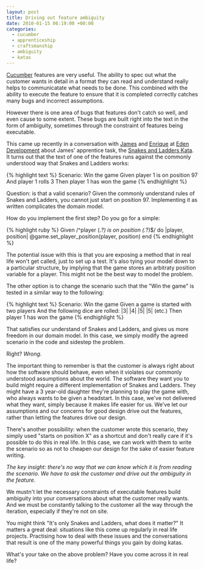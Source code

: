 ```yaml
---
layout: post
title: Driving out feature ambiguity
date: 2010-01-15 06:19:00 +00:00
categories:
  - cucumber
  - apprenticeship
  - craftsmanship
  - ambiguity
  - katas
---
```

[Cucumber](http://cukes.info) features are very useful. The ability to spec out what the customer wants in detail in a format they can read and understand really helps to communicatate what needs to be done. This combined with the ability to execute the feature to ensure that it is completed correctly catches many bugs and incorrect assumptions.

However there is one area of bugs that features don't catch so well, and even cause to some extent. These bugs are built right into the text in the form of ambiguity, sometimes through the constraint of features being executable.

This came up recently in a conversation with [James](http://ohthatjames.github.com) and [Enrique](http://ecomba.github.com/) at [Eden Development](http://edendevelopment.co.uk) about James' apprentice task, the [Snakes and Ladders Kata](/2009/12/snakes-and-ladders-kata). It turns out that the text of one of the features runs against the commonly understood way that Snakes and Ladders works:

{% highlight text %}
Scenario: Win the game
    Given player 1 is on position 97
    And player 1 rolls 3
    Then player 1 has won the game
{% endhighlight %}

Question: is that a valid scenario? Given the commonly understand rules of Snakes and Ladders, you cannot just start on position 97. Implementing it as written complicates the domain model. 

How do you implement the first step? Do you go for a simple:

{% highlight ruby %}
Given /^player (.*?) is on position (.*?)$/ do |player, position|
  @game.set_player_position(player, position)
end
{% endhighlight %}

The potential issue with this is that you are exposing a method that in real life won't get called, just to set up a test. It's also tying your model down to a particular structure, by implying that the game stores an arbitraty position variable for a player. This might not be the best way to model the problem.

The other option is to change the scenario such that the "Win the game" is tested in a similar way to the following:

{% highlight text %}
Scenario: Win the game
    Given a game is started with two players
    And the following dice are rolled:
      |3|
      |4|
      |5|
      |5|
      (etc.)
    Then player 1 has won the game
{% endhighlight %}

That satisfies our understand of Snakes and Ladders, and gives us more freedom in our domain model. In this case, we simply modify the agreed scenario in the code and sidestep the problem.

Right? *Wrong.*

The important thing to remember is that the customer is always right about how the software should behave, even when it violates our commonly understood assumptions about the world. The software they want you to build might require a different implementation of Snakes and Ladders. They might have a 3 year-old daughter they're planning to play the game with, who always wants to be given a headstart. In this case, we've not delivered what they want, simply because it makes life easier for us. We've let our assumptions and our concerns for good design drive out the features, rather than letting the features drive our design.

There's another possibility: when the customer wrote this scenario, they simply used "starts on position X" as a shortcut and don't really care if it's possible to do this in real life. In this case, we can work with them to write the scenario so as not to cheapen our design for the sake of easier feature writing.

*The key insight: there's no way that we can know which it is from reading the scenario. We have to ask the customer and drive out the ambiguity in the feature.*

We mustn't let the necessary constraints of executable features build ambiguity into your conversations about what the customer really wants. And we must be constantly talking to the customer all the way through the iteration, especially if they're not on site.

You might think "It's only Snakes and Ladders, what does it matter?" It matters a great deal: situations like this come up regularly in real life projects. Practising how to deal with these issues and the conversations that result is one of the many powerful things you gain by doing katas.

What's your take on the above problem? Have you come across it in real life?

